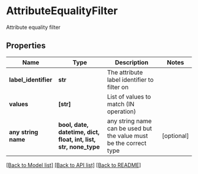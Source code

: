 # AttributeEqualityFilter

Attribute equality filter

## Properties
Name | Type | Description | Notes
------------ | ------------- | ------------- | -------------
**label_identifier** | **str** | The attribute label identifier to filter on | 
**values** | **[str]** | List of values to match (IN operation) | 
**any string name** | **bool, date, datetime, dict, float, int, list, str, none_type** | any string name can be used but the value must be the correct type | [optional]

[[Back to Model list]](../README.md#documentation-for-models) [[Back to API list]](../README.md#documentation-for-api-endpoints) [[Back to README]](../README.md)


